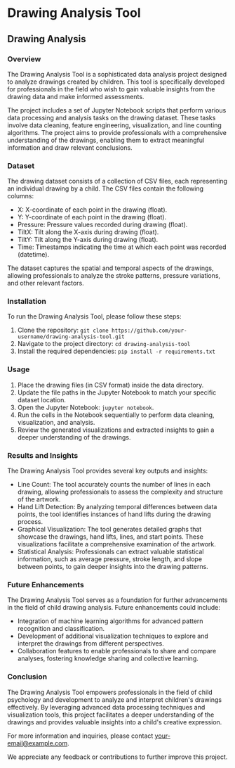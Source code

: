 # Drawing Analysis Tool

## Drawing Analysis

### Overview
The Drawing Analysis Tool is a sophisticated data analysis project designed to analyze drawings created by children. This tool is specifically developed for professionals in the field who wish to gain valuable insights from the drawing data and make informed assessments.

The project includes a set of Jupyter Notebook scripts that perform various data processing and analysis tasks on the drawing dataset. These tasks involve data cleaning, feature engineering, visualization, and line counting algorithms. The project aims to provide professionals with a comprehensive understanding of the drawings, enabling them to extract meaningful information and draw relevant conclusions.

### Dataset
The drawing dataset consists of a collection of CSV files, each representing an individual drawing by a child. The CSV files contain the following columns:

- X: X-coordinate of each point in the drawing (float).
- Y: Y-coordinate of each point in the drawing (float).
- Pressure: Pressure values recorded during drawing (float).
- TiltX: Tilt along the X-axis during drawing (float).
- TiltY: Tilt along the Y-axis during drawing (float).
- Time: Timestamps indicating the time at which each point was recorded (datetime).

The dataset captures the spatial and temporal aspects of the drawings, allowing professionals to analyze the stroke patterns, pressure variations, and other relevant factors.

### Installation
To run the Drawing Analysis Tool, please follow these steps:

1. Clone the repository: `git clone https://github.com/your-username/drawing-analysis-tool.git`
2. Navigate to the project directory: `cd drawing-analysis-tool`
3. Install the required dependencies: `pip install -r requirements.txt`

### Usage
1. Place the drawing files (in CSV format) inside the data directory.
2. Update the file paths in the Jupyter Notebook to match your specific dataset location.
3. Open the Jupyter Notebook: `jupyter notebook`.
4. Run the cells in the Notebook sequentially to perform data cleaning, visualization, and analysis.
5. Review the generated visualizations and extracted insights to gain a deeper understanding of the drawings.

### Results and Insights
The Drawing Analysis Tool provides several key outputs and insights:

- Line Count: The tool accurately counts the number of lines in each drawing, allowing professionals to assess the complexity and structure of the artwork.
- Hand Lift Detection: By analyzing temporal differences between data points, the tool identifies instances of hand lifts during the drawing process.
- Graphical Visualization: The tool generates detailed graphs that showcase the drawings, hand lifts, lines, and start points. These visualizations facilitate a comprehensive examination of the artwork.
- Statistical Analysis: Professionals can extract valuable statistical information, such as average pressure, stroke length, and slope between points, to gain deeper insights into the drawing patterns.

### Future Enhancements
The Drawing Analysis Tool serves as a foundation for further advancements in the field of child drawing analysis. Future enhancements could include:

- Integration of machine learning algorithms for advanced pattern recognition and classification.
- Development of additional visualization techniques to explore and interpret the drawings from different perspectives.
- Collaboration features to enable professionals to share and compare analyses, fostering knowledge sharing and collective learning.

### Conclusion
The Drawing Analysis Tool empowers professionals in the field of child psychology and development to analyze and interpret children's drawings effectively. By leveraging advanced data processing techniques and visualization tools, this project facilitates a deeper understanding of the drawings and provides valuable insights into a child's creative expression.

For more information and inquiries, please contact your-email@example.com.

We appreciate any feedback or contributions to further improve this project.
